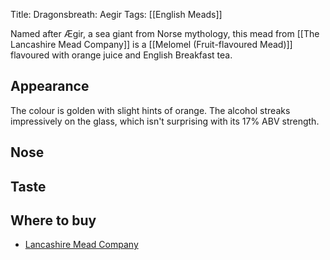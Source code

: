 Title: Dragonsbreath: Aegir
Tags: [[English Meads]]

Named after Ægir, a sea giant from Norse mythology, this mead from
[[The Lancashire Mead Company]] is a [[Melomel (Fruit-flavoured Mead)]] flavoured with orange juice and English Breakfast tea.

## Appearance

The colour is golden with slight hints of orange. The alcohol streaks
impressively on the glass, which isn't surprising with its 17% ABV strength.

## Nose

## Taste

## Where to buy

- [Lancashire Mead Company](https://www.lancashiremeadcompany.co.uk/dragonsbreath-mead/aegir-mead/)
